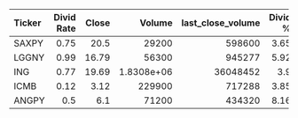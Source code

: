| Ticker   |   Divid Rate |   Close |          Volume |   last_close_volume |   Divid % | 5_Days_pos   | above_SMA_50   |
|:---------|-------------:|--------:|----------------:|--------------------:|----------:|:-------------|:---------------|
| SAXPY    |         0.75 |   20.5  |  29200          |              598600 |      3.65 | True         | True           |
| LGGNY    |         0.99 |   16.79 |  56300          |              945277 |      5.92 | True         | True           |
| ING      |         0.77 |   19.69 |      1.8308e+06 |            36048452 |      3.9  | True         | True           |
| ICMB     |         0.12 |    3.12 | 229900          |              717288 |      3.85 | True         | True           |
| ANGPY    |         0.5  |    6.1  |  71200          |              434320 |      8.16 | False        | True           |